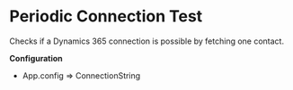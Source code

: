 # Periodic Connection Test

Checks if a Dynamics 365 connection is possible by fetching one contact.

__Configuration__
- App.config => ConnectionString
